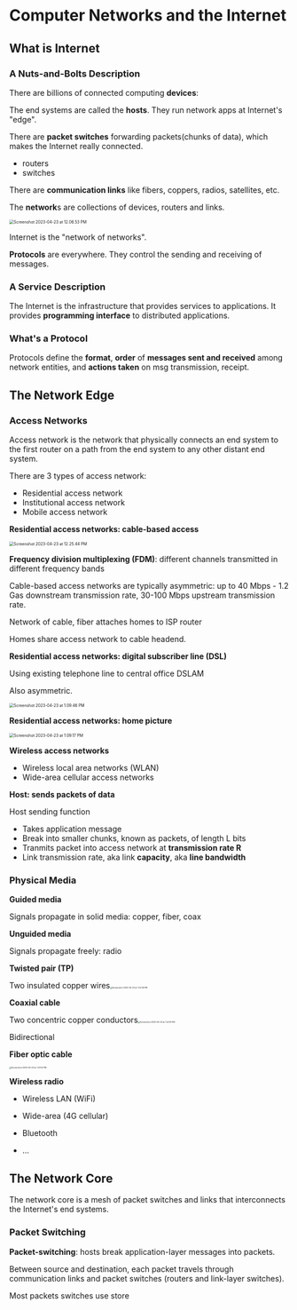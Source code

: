 # Computer Networks and the Internet

## What is Internet

### A Nuts-and-Bolts Description

There are billions of connected computing **devices**:

The end systems are called the **hosts**. They run network apps at Internet's "edge".

There are **packet switches** forwarding packets(chunks of data), which makes the Internet really connected. 

* routers
* switches

 There are **communication links** like fibers, coppers, radios, satellites, etc.

The **network**s are collections of devices, routers and links.

<img src="https://p.ipic.vip/3n6xef.png" alt="Screenshot 2023-04-23 at 12.06.53 PM" style="zoom:50%;" />

Internet is the "network of networks".

**Protocols** are everywhere. They control the sending and receiving of messages.

### A Service Description

 The Internet is the infrastructure that provides services to applications. It provides **programming interface** to distributed applications.

### What's a Protocol

Protocols define the **format**, **order** of **messages sent and received** among network entities, and **actions taken** on msg transmission, receipt.

## The Network Edge

### Access Networks

Access network is the network that physically connects an end system to the first router on a path from the end system to any other distant end system.

There are 3 types of access network:

* Residential access network
* Institutional access network
* Mobile access network

**Residential access networks: cable-based access**

<img src="https://p.ipic.vip/38gpyq.png" alt="Screenshot 2023-04-23 at 12.25.44 PM" style="zoom:50%;" />

**Frequency division multiplexing (FDM)**: different channels transmitted in different frequency bands

Cable-based access networks are typically asymmetric: up to 40 Mbps - 1.2 Gas downstream transmission rate, 30-100 Mbps upstream transmission rate.

Network of cable, fiber attaches homes to ISP router

Homes share access network to cable headend.

**Residential access networks: digital subscriber line (DSL)**

Using existing telephone line to central office DSLAM

Also asymmetric. 

<img src="https://p.ipic.vip/de57nh.png" alt="Screenshot 2023-04-23 at 1.09.46 PM" style="zoom:50%;" />

**Residential access networks: home picture**

<img src="https://p.ipic.vip/f2tgua.png" alt="Screenshot 2023-04-23 at 1.09.17 PM" style="zoom:50%;" />

**Wireless access networks**

* Wireless local area networks (WLAN)
* Wide-area cellular access networks

**Host: sends packets of data**

Host sending function

* Takes application message
* Break into smaller chunks, known as packets, of length L bits
* Tranmits packet into access network at **transmission rate R**
* Link transmission rate, aka link **capacity**, aka **line bandwidth**

### Physical Media

**Guided media**

Signals propagate in solid media: copper, fiber, coax

**Unguided media**

Signals propagate freely: radio

**Twisted pair (TP)**

Two insulated copper wires<img src="https://p.ipic.vip/epem0d.png" alt="Screenshot 2023-04-23 at 1.20.36 PM" style="zoom:25%;" />

**Coaxial cable**

Two concentric copper conductors<img src="https://p.ipic.vip/dytkhp.png" alt="Screenshot 2023-04-23 at 1.22.15 PM" style="zoom:25%;" />

Bidirectional

**Fiber optic cable**

<img src="https://p.ipic.vip/huzhk1.png" alt="Screenshot 2023-04-23 at 1.23.14 PM" style="zoom:25%;" />

**Wireless radio**

* Wireless LAN (WiFi)

* Wide-area (4G cellular)
* Bluetooth
* ...

## The Network Core

The network core is a mesh of packet switches and links that interconnects the Internet's end systems.

### Packet Switching

**Packet-switching**: hosts break application-layer messages into packets.

Between source and destination, each packet travels through communication links and packet switches (routers and link-layer switches). 

Most packets switches use store
